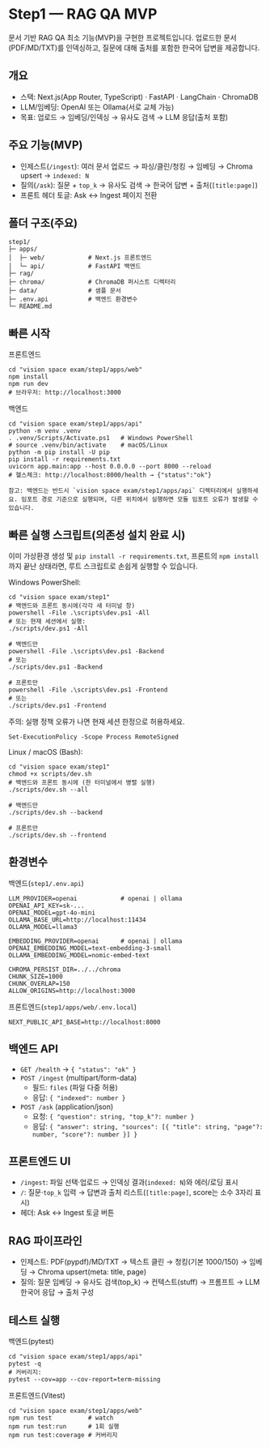 ﻿# Step1 — RAG QA MVP

문서 기반 RAG QA 최소 기능(MVP)을 구현한 프로젝트입니다. 업로드한 문서(PDF/MD/TXT)를 인덱싱하고, 질문에 대해 출처를 포함한 한국어 답변을 제공합니다.

## 개요
- 스택: Next.js(App Router, TypeScript) · FastAPI · LangChain · ChromaDB
- LLM/임베딩: OpenAI 또는 Ollama(서로 교체 가능)
- 목표: 업로드 → 임베딩/인덱싱 → 유사도 검색 → LLM 응답(출처 포함)

## 주요 기능(MVP)
- 인제스트(`/ingest`): 여러 문서 업로드 → 파싱/클린/청킹 → 임베딩 → Chroma upsert → `indexed: N`
- 질의(`/ask`): 질문 + `top_k` → 유사도 검색 → 한국어 답변 + 출처(`[title:page]`)
- 프론트 헤더 토글: Ask ↔ Ingest 페이지 전환

## 폴더 구조(주요)
```
step1/
├─ apps/
│  ├─ web/            # Next.js 프론트엔드
│  └─ api/            # FastAPI 백엔드
├─ rag/
├─ chroma/            # ChromaDB 퍼시스트 디렉터리
├─ data/              # 샘플 문서
├─ .env.api           # 백엔드 환경변수
└─ README.md
```

## 빠른 시작
프론트엔드
```
cd "vision space exam/step1/apps/web"
npm install
npm run dev
# 브라우저: http://localhost:3000
```

백엔드
```
cd "vision space exam/step1/apps/api"
python -m venv .venv
. .venv/Scripts/Activate.ps1   # Windows PowerShell
# source .venv/bin/activate    # macOS/Linux
python -m pip install -U pip
pip install -r requirements.txt
uvicorn app.main:app --host 0.0.0.0 --port 8000 --reload
# 헬스체크: http://localhost:8000/health → {"status":"ok"}

참고: 백엔드는 반드시 `vision space exam/step1/apps/api` 디렉터리에서 실행하세요. 임포트 경로 기준으로 실행되며, 다른 위치에서 실행하면 모듈 임포트 오류가 발생할 수 있습니다.
```

## 빠른 실행 스크립트(의존성 설치 완료 시)
이미 가상환경 생성 및 `pip install -r requirements.txt`, 프론트의 `npm install`까지 끝난 상태라면, 루트 스크립트로 손쉽게 실행할 수 있습니다.

Windows PowerShell:
```
cd "vision space exam/step1"
# 백엔드와 프론트 동시에(각각 새 터미널 창)
powershell -File .\scripts\dev.ps1 -All
# 또는 현재 세션에서 실행:
./scripts/dev.ps1 -All

# 백엔드만
powershell -File .\scripts\dev.ps1 -Backend
# 또는
./scripts/dev.ps1 -Backend

# 프론트만
powershell -File .\scripts\dev.ps1 -Frontend
# 또는
./scripts/dev.ps1 -Frontend
```

주의: 실행 정책 오류가 나면 현재 세션 한정으로 허용하세요.
```
Set-ExecutionPolicy -Scope Process RemoteSigned
```

Linux / macOS (Bash):
```
cd "vision space exam/step1"
chmod +x scripts/dev.sh
# 백엔드와 프론트 동시에 (한 터미널에서 병렬 실행)
./scripts/dev.sh --all

# 백엔드만
./scripts/dev.sh --backend

# 프론트만
./scripts/dev.sh --frontend
```

## 환경변수
백엔드(`step1/.env.api`)
```
LLM_PROVIDER=openai            # openai | ollama
OPENAI_API_KEY=sk-...
OPENAI_MODEL=gpt-4o-mini
OLLAMA_BASE_URL=http://localhost:11434
OLLAMA_MODEL=llama3

EMBEDDING_PROVIDER=openai      # openai | ollama
OPENAI_EMBEDDING_MODEL=text-embedding-3-small
OLLAMA_EMBEDDING_MODEL=nomic-embed-text

CHROMA_PERSIST_DIR=../../chroma
CHUNK_SIZE=1000
CHUNK_OVERLAP=150
ALLOW_ORIGINS=http://localhost:3000
```

프론트엔드(`step1/apps/web/.env.local`)
```
NEXT_PUBLIC_API_BASE=http://localhost:8000
```

## 백엔드 API
- `GET /health` → `{ "status": "ok" }`
- `POST /ingest` (multipart/form-data)
  - 필드: `files` (파일 다중 허용)
  - 응답: `{ "indexed": number }`
- `POST /ask` (application/json)
  - 요청: `{ "question": string, "top_k"?: number }`
  - 응답: `{ "answer": string, "sources": [{ "title": string, "page"?: number, "score"?: number }] }`

## 프론트엔드 UI
- `/ingest`: 파일 선택·업로드 → 인덱싱 결과(`indexed: N`)와 에러/로딩 표시
- `/`: 질문·`top_k` 입력 → 답변과 출처 리스트(`[title:page]`, score는 소수 3자리 표시)
- 헤더: Ask ↔ Ingest 토글 버튼

## RAG 파이프라인
- 인제스트: PDF(pypdf)/MD/TXT → 텍스트 클린 → 청킹(기본 1000/150) → 임베딩 → Chroma upsert(meta: title, page)
- 질의: 질문 임베딩 → 유사도 검색(top_k) → 컨텍스트(stuff) → 프롬프트 → LLM 한국어 응답 → 출처 구성

## 테스트 실행
백엔드(pytest)
```
cd "vision space exam/step1/apps/api"
pytest -q
# 커버리지:
pytest --cov=app --cov-report=term-missing
```

프론트엔드(Vitest)
```
cd "vision space exam/step1/apps/web"
npm run test          # watch
npm run test:run      # 1회 실행
npm run test:coverage # 커버리지
```
